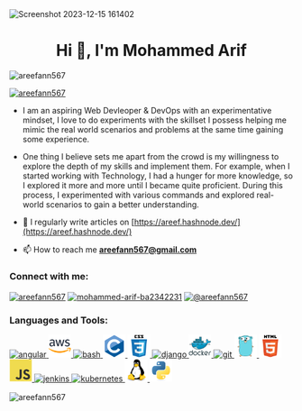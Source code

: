 <img width="695" alt="Screenshot 2023-12-15 161402" src="https://github.com/areefann567/areefann567/assets/120305645/04383969-38a9-401f-bc17-7ec604147946">

<h1 align="center">Hi 👋, I'm Mohammed Arif</h1>

<p align="left"> <img src="https://komarev.com/ghpvc/?username=areefann567&label=Profile%20views&color=0e75b6&style=flat" alt="areefann567" /> </p>

<p align="left"> <a href="https://twitter.com/areefann567" target="blank"><img src="https://img.shields.io/twitter/follow/areefann567?logo=twitter&style=for-the-badge" alt="areefann567" /></a> </p>

-  I am an aspiring Web Devleoper & DevOps with an experimentative mindset, I love to do experiments with the skillset I possess helping me mimic the real world scenarios and problems at the same time gaining some experience.

- One thing I believe sets me apart from the crowd is my willingness to explore the depth of my skills and implement them. For example, when I started working with Technology, I had a hunger for more knowledge, so I 
  explored it more and more until I became quite proficient. During this process, I experimented with various commands and explored real-world scenarios to gain a better understanding.

- 📝 I regularly write articles on [https://areef.hashnode.dev/](https://areef.hashnode.dev/)


- 📫 How to reach me **areefann567@gmail.com**

<h3 align="left">Connect with me:</h3>
<p align="left">
<a href="https://twitter.com/areefann567" target="blank"><img align="center" src="https://raw.githubusercontent.com/rahuldkjain/github-profile-readme-generator/master/src/images/icons/Social/twitter.svg" alt="areefann567" height="30" width="40" /></a>
<a href="https://linkedin.com/in/mohammed-arif-ba2342231" target="blank"><img align="center" src="https://raw.githubusercontent.com/rahuldkjain/github-profile-readme-generator/master/src/images/icons/Social/linked-in-alt.svg" alt="mohammed-arif-ba2342231" height="30" width="40" /></a>
<a href="https://hashnode.com/@areefann567" target="blank"><img align="center" src="https://raw.githubusercontent.com/rahuldkjain/github-profile-readme-generator/master/src/images/icons/Social/hashnode.svg" alt="@areefann567" height="30" width="40" /></a>
</p>

<h3 align="left">Languages and Tools:</h3>
<p align="left"> <a href="https://angular.io" target="_blank" rel="noreferrer"> <img src="https://angular.io/assets/images/logos/angular/angular.svg" alt="angular" width="40" height="40"/> </a> <a href="https://aws.amazon.com" target="_blank" rel="noreferrer"> <img src="https://raw.githubusercontent.com/devicons/devicon/master/icons/amazonwebservices/amazonwebservices-original-wordmark.svg" alt="aws" width="40" height="40"/> </a> <a href="https://www.gnu.org/software/bash/" target="_blank" rel="noreferrer"> <img src="https://www.vectorlogo.zone/logos/gnu_bash/gnu_bash-icon.svg" alt="bash" width="40" height="40"/> </a> <a href="https://www.cprogramming.com/" target="_blank" rel="noreferrer"> <img src="https://raw.githubusercontent.com/devicons/devicon/master/icons/c/c-original.svg" alt="c" width="40" height="40"/> </a> <a href="https://www.w3schools.com/css/" target="_blank" rel="noreferrer"> <img src="https://raw.githubusercontent.com/devicons/devicon/master/icons/css3/css3-original-wordmark.svg" alt="css3" width="40" height="40"/> </a> <a href="https://www.djangoproject.com/" target="_blank" rel="noreferrer"> <img src="https://cdn.worldvectorlogo.com/logos/django.svg" alt="django" width="40" height="40"/> </a> <a href="https://www.docker.com/" target="_blank" rel="noreferrer"> <img src="https://raw.githubusercontent.com/devicons/devicon/master/icons/docker/docker-original-wordmark.svg" alt="docker" width="40" height="40"/> </a> <a href="https://git-scm.com/" target="_blank" rel="noreferrer"> <img src="https://www.vectorlogo.zone/logos/git-scm/git-scm-icon.svg" alt="git" width="40" height="40"/> </a> <a href="https://golang.org" target="_blank" rel="noreferrer"> <img src="https://raw.githubusercontent.com/devicons/devicon/master/icons/go/go-original.svg" alt="go" width="40" height="40"/> </a> <a href="https://www.w3.org/html/" target="_blank" rel="noreferrer"> <img src="https://raw.githubusercontent.com/devicons/devicon/master/icons/html5/html5-original-wordmark.svg" alt="html5" width="40" height="40"/> </a> <a href="https://developer.mozilla.org/en-US/docs/Web/JavaScript" target="_blank" rel="noreferrer"> <img src="https://raw.githubusercontent.com/devicons/devicon/master/icons/javascript/javascript-original.svg" alt="javascript" width="40" height="40"/> </a> <a href="https://www.jenkins.io" target="_blank" rel="noreferrer"> <img src="https://www.vectorlogo.zone/logos/jenkins/jenkins-icon.svg" alt="jenkins" width="40" height="40"/> </a> <a href="https://kubernetes.io" target="_blank" rel="noreferrer"> <img src="https://www.vectorlogo.zone/logos/kubernetes/kubernetes-icon.svg" alt="kubernetes" width="40" height="40"/> </a> <a href="https://www.linux.org/" target="_blank" rel="noreferrer"> <img src="https://raw.githubusercontent.com/devicons/devicon/master/icons/linux/linux-original.svg" alt="linux" width="40" height="40"/> </a> <a href="https://www.python.org" target="_blank" rel="noreferrer"> <img src="https://raw.githubusercontent.com/devicons/devicon/master/icons/python/python-original.svg" alt="python" width="40" height="40"/> </a> </p>

<p><img align="center" src="https://github-readme-streak-stats.herokuapp.com/?user=areefann567&theme=dark" alt="areefann567" /></p>


